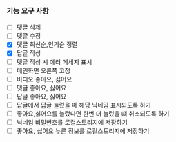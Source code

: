 ### 기능 요구 사항

- [ ] 댓글 삭제
- [ ] 댓글 수정
- [x] 댓글 최신순,인기순 정렬
- [x] 답글 작성
- [ ] 댓글 작성 시 에러 메세지 표시
- [ ] 메인화면 오른쪽 고정
- [ ] 비디오 좋아요, 싫어요
- [ ] 댓글 좋아요, 싫어요
- [ ] 답글 좋아요, 싫어요
- [ ] 답글에서 답글 눌렀을 때 해당 닉네임 표시되도록 하기
- [ ] 좋아요,싫어요를 눌렀다면 한번 더 눌렀을 떄 취소되도록 하기
- [ ] 닉네임 비밀번호를 로컬스토리지에 저장하기
- [ ] 좋아요, 싫어요 누른 정보를 로컬스토리지에 저장하기
